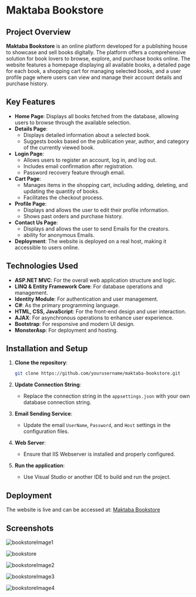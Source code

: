 # Maktaba Bookstore

## Project Overview

**Maktaba Bookstore** is an online platform developed for a publishing house to showcase and sell books digitally. The platform offers a comprehensive solution for book lovers to browse, explore, and purchase books online. The website features a homepage displaying all available books, a detailed page for each book, a shopping cart for managing selected books, and a user profile page where users can view and manage their account details and purchase history.

## Key Features

- **Home Page**: Displays all books fetched from the database, allowing users to browse through the available selection.
- **Details Page**: 
  - Displays detailed information about a selected book.
  - Suggests books based on the publication year, author, and category of the currently viewed book.
- **Login Page**:
  - Allows users to register an account, log in, and log out.
  - Includes email confirmation after registration.
  - Password recovery feature through email.
- **Cart Page**:
  - Manages items in the shopping cart, including adding, deleting, and updating the quantity of books.
  - Facilitates the checkout process.
- **Profile Page**:
  - Displays and allows the user to edit their profile information.
  - Shows past orders and purchase history.
- **Contact Us Page**:
  - Displays and allows the user to send Emails for the creators.
  - ability for anonymous Emails.
- **Deployment**: The website is deployed on a real host, making it accessible to users online.

## Technologies Used

- **ASP.NET MVC**: For the overall web application structure and logic.
- **LINQ & Entity Framework Core**: For database operations and management.
- **Identity Module**: For authentication and user management.
- **C#**: As the primary programming language.
- **HTML, CSS, JavaScript**: For the front-end design and user interaction.
- **AJAX**: For asynchronous operations to enhance user experience.
- **Bootstrap**: For responsive and modern UI design.
- **MonsterAsp**: For deployment and hosting.

## Installation and Setup

1. **Clone the repository**: 
   ```bash
   git clone https://github.com/yourusername/maktaba-bookstore.git
   ```
2. **Update Connection String**:
   - Replace the connection string in the `appsettings.json` with your own database connection string.
   
3. **Email Sending Service**:
   - Update the email `UserName`, `Password`, and `Host` settings in the configuration files.

4. **Web Server**:
   - Ensure that IIS Webserver is installed and properly configured.

5. **Run the application**:
   - Use Visual Studio or another IDE to build and run the project.

## Deployment

The website is live and can be accessed at: [Maktaba Bookstore](https://bookstoreiti.runasp.net/)

## Screenshots
![bookstoreImage1](https://github.com/user-attachments/assets/241c2208-53e7-4131-a78c-6db80a41930f)

![bookstore](https://github.com/user-attachments/assets/cf69c209-ee79-46c8-90fe-9be7d34b9dc9)

![bookstoreImage2](https://github.com/user-attachments/assets/3e44855c-493a-48b7-a1cb-68f0de0c337c)

![bookstoreImage3](https://github.com/user-attachments/assets/92bd043e-4950-4a0f-b3b1-8f9a294add5a)

![bookstoreImage4](https://github.com/user-attachments/assets/a25d8c94-59ec-4baf-9f7c-fb615123deec)
